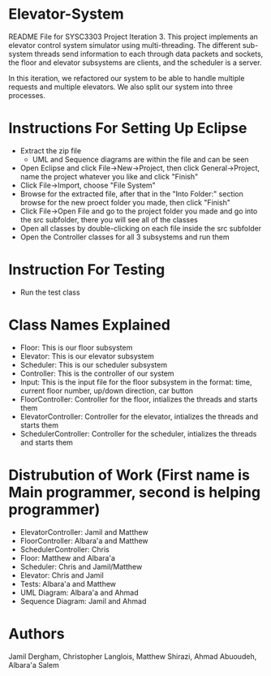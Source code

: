 # Elevator-System

README File for SYSC3303 Project Iteration 3. This project implements an elevator control system simulator using multi-threading. The different sub-system threads send information to each through data packets and sockets, the floor and elevator subsystems are clients, and the scheduler is a server.

In this iteration, we refactored our system to be able to handle multiple requests and multiple elevators. We also split our system into three processes. 

# Instructions For Setting Up Eclipse
-  Extract the zip file
    - UML and Sequence diagrams are within the file and can be seen
- Open Eclipse and click File->New->Project, then click General->Project, name the project whatever you like and click "Finish"
- Click File->Import, choose "File System"
- Browse for the extracted file, after that in the "Into Folder:" section browse for the new proect folder you made, then click "Finish"
- Click File->Open File and go to the project folder you made and go into the src subfolder, there you will see all of the classes
- Open all classes by double-clicking on each file inside the src subfolder
- Open the Controller classes for all 3 subsystems and run them

# Instruction For Testing
- Run the test class

# Class Names Explained
- Floor: This is our floor subsystem
- Elevator: This is our elevator subsystem
- Scheduler: This is our scheduler subsystem
- Controller: This is the controller of our system
- Input: This is the input file for the floor subsystem in the format: time, current floor number, up/down direction, car button
- FloorController: Controller for the floor, intializes the threads and starts them
- ElevatorController: Controller for the elevator, intializes the threads and starts them
- SchedulerController: Controller for the scheduler, intializes the threads and starts them 

# Distrubution of Work (First name is Main programmer, second is helping programmer)
- ElevatorController: Jamil and Matthew
- FloorController: Albara'a and Matthew
- SchedulerController: Chris
- Floor: Matthew and Albara'a
- Scheduler: Chris and Jamil/Matthew
- Elevator: Chris and Jamil
- Tests: Albara'a and Matthew
- UML Diagram: Albara'a and Ahmad
- Sequence Diagram: Jamil and Ahmad
 
# Authors
Jamil Dergham, Christopher Langlois, Matthew Shirazi, Ahmad Abuoudeh, Albara'a Salem 

